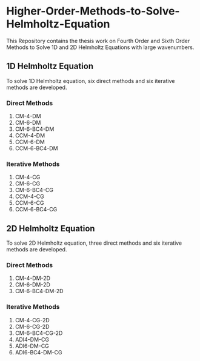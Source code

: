 # Higher-Order-Methods-to-Solve-Helmholtz-Equation
This Repository contains the thesis work on Fourth Order and Sixth Order Methods to Solve 1D and 2D Helmholtz Equations with large wavenumbers.
## 1D Helmholtz Equation
To solve 1D Helmholtz equation, six direct methods and six iterative methods are developed.
### Direct Methods
1. CM-4-DM
2. CM-6-DM
3. CM-6-BC4-DM
4. CCM-4-DM
5. CCM-6-DM
6. CCM-6-BC4-DM
### Iterative Methods
1. CM-4-CG
2. CM-6-CG
3. CM-6-BC4-CG
4. CCM-4-CG
5. CCM-6-CG
6. CCM-6-BC4-CG

## 2D Helmholtz Equation
To solve 2D Helmholtz equation, three direct methods and six iterative methods are developed.
### Direct Methods
1. CM-4-DM-2D
2. CM-6-DM-2D
3. CM-6-BC4-DM-2D
### Iterative Methods
1. CM-4-CG-2D
2. CM-6-CG-2D
3. CM-6-BC4-CG-2D
4. ADI4-DM-CG
5. ADI6-DM-CG
6. ADI6-BC4-DM-CG

